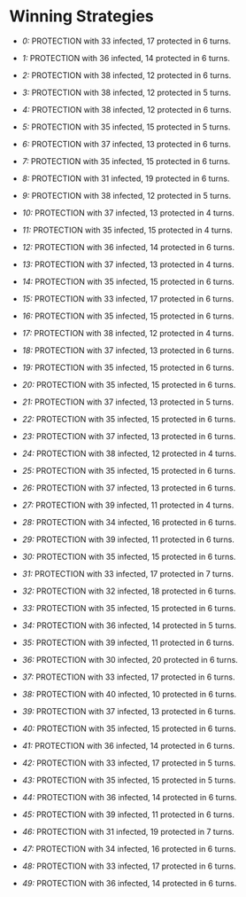 # Winning Strategies

* _0:_ PROTECTION with 33 infected, 17 protected in 6 turns.


* _1:_ PROTECTION with 36 infected, 14 protected in 6 turns.


* _2:_ PROTECTION with 38 infected, 12 protected in 6 turns.


* _3:_ PROTECTION with 38 infected, 12 protected in 5 turns.


* _4:_ PROTECTION with 38 infected, 12 protected in 6 turns.


* _5:_ PROTECTION with 35 infected, 15 protected in 5 turns.


* _6:_ PROTECTION with 37 infected, 13 protected in 6 turns.


* _7:_ PROTECTION with 35 infected, 15 protected in 6 turns.


* _8:_ PROTECTION with 31 infected, 19 protected in 6 turns.


* _9:_ PROTECTION with 38 infected, 12 protected in 5 turns.


* _10:_ PROTECTION with 37 infected, 13 protected in 4 turns.


* _11:_ PROTECTION with 35 infected, 15 protected in 4 turns.


* _12:_ PROTECTION with 36 infected, 14 protected in 6 turns.


* _13:_ PROTECTION with 37 infected, 13 protected in 4 turns.


* _14:_ PROTECTION with 35 infected, 15 protected in 6 turns.


* _15:_ PROTECTION with 33 infected, 17 protected in 6 turns.


* _16:_ PROTECTION with 35 infected, 15 protected in 6 turns.


* _17:_ PROTECTION with 38 infected, 12 protected in 4 turns.


* _18:_ PROTECTION with 37 infected, 13 protected in 6 turns.


* _19:_ PROTECTION with 35 infected, 15 protected in 6 turns.


* _20:_ PROTECTION with 35 infected, 15 protected in 6 turns.


* _21:_ PROTECTION with 37 infected, 13 protected in 5 turns.


* _22:_ PROTECTION with 35 infected, 15 protected in 6 turns.


* _23:_ PROTECTION with 37 infected, 13 protected in 6 turns.


* _24:_ PROTECTION with 38 infected, 12 protected in 4 turns.


* _25:_ PROTECTION with 35 infected, 15 protected in 6 turns.


* _26:_ PROTECTION with 37 infected, 13 protected in 6 turns.


* _27:_ PROTECTION with 39 infected, 11 protected in 4 turns.


* _28:_ PROTECTION with 34 infected, 16 protected in 6 turns.


* _29:_ PROTECTION with 39 infected, 11 protected in 6 turns.


* _30:_ PROTECTION with 35 infected, 15 protected in 6 turns.


* _31:_ PROTECTION with 33 infected, 17 protected in 7 turns.


* _32:_ PROTECTION with 32 infected, 18 protected in 6 turns.


* _33:_ PROTECTION with 35 infected, 15 protected in 6 turns.


* _34:_ PROTECTION with 36 infected, 14 protected in 5 turns.


* _35:_ PROTECTION with 39 infected, 11 protected in 6 turns.


* _36:_ PROTECTION with 30 infected, 20 protected in 6 turns.


* _37:_ PROTECTION with 33 infected, 17 protected in 6 turns.


* _38:_ PROTECTION with 40 infected, 10 protected in 6 turns.


* _39:_ PROTECTION with 37 infected, 13 protected in 6 turns.


* _40:_ PROTECTION with 35 infected, 15 protected in 6 turns.


* _41:_ PROTECTION with 36 infected, 14 protected in 6 turns.


* _42:_ PROTECTION with 33 infected, 17 protected in 5 turns.


* _43:_ PROTECTION with 35 infected, 15 protected in 5 turns.


* _44:_ PROTECTION with 36 infected, 14 protected in 6 turns.


* _45:_ PROTECTION with 39 infected, 11 protected in 6 turns.


* _46:_ PROTECTION with 31 infected, 19 protected in 7 turns.


* _47:_ PROTECTION with 34 infected, 16 protected in 6 turns.


* _48:_ PROTECTION with 33 infected, 17 protected in 6 turns.


* _49:_ PROTECTION with 36 infected, 14 protected in 6 turns.


